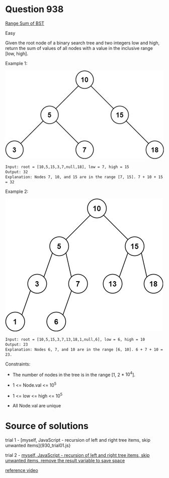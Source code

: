 # Question 938

[Range Sum of BST](https://leetcode.com/problems/range-sum-of-bst/)

Easy

Given the root node of a binary search tree and two integers low and high, return the sum of values of all nodes with a value in the inclusive range [low, high].

Example 1:

![Example 1](./938-1.jpeg)

    Input: root = [10,5,15,3,7,null,18], low = 7, high = 15
    Output: 32
    Explanation: Nodes 7, 10, and 15 are in the range [7, 15]. 7 + 10 + 15 = 32

Example 2:

![Example 2](./938-2.jpeg)

    Input: root = [10,5,15,3,7,13,18,1,null,6], low = 6, high = 10
    Output: 23
    Explanation: Nodes 6, 7, and 10 are in the range [6, 10]. 6 + 7 + 10 = 23.

Constraints:

- The number of nodes in the tree is in the range [1, 2 * $10^4$].

- 1 <= Node.val <= $10^5$

- 1 <= low <= high <= $10^5$

- All Node.val are unique

# Source of solutions

trial 1 - [myself, JavaScript - recursion of left and right tree items, skip unwanted items]{930_trial01.js}

trial 2 - [myself, JavaScript - recursion of left and right tree items, skip unwanted items, remove the result variable to save space](930_trial02.js)

[reference video](https://www.youtube.com/watch?v=uLVG45n4Sbg)

